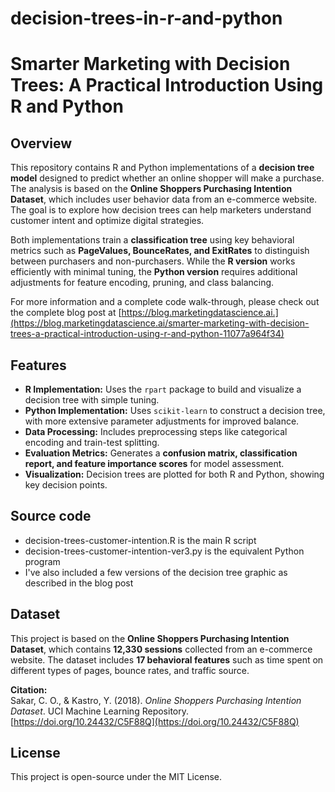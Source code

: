 # decision-trees-in-r-and-python
# Smarter Marketing with Decision Trees: A Practical Introduction Using R and Python

## Overview
This repository contains R and Python implementations of a **decision tree model** designed to predict whether an online shopper will make a purchase. The analysis is based on the **Online Shoppers Purchasing Intention Dataset**, which includes user behavior data from an e-commerce website. The goal is to explore how decision trees can help marketers understand customer intent and optimize digital strategies.

Both implementations train a **classification tree** using key behavioral metrics such as **PageValues, BounceRates, and ExitRates** to distinguish between purchasers and non-purchasers. While the **R version** works efficiently with minimal tuning, the **Python version** requires additional adjustments for feature encoding, pruning, and class balancing.

For more information and a complete code walk-through, please check out the complete blog post at [https://blog.marketingdatascience.ai.](https://blog.marketingdatascience.ai/smarter-marketing-with-decision-trees-a-practical-introduction-using-r-and-python-11077a964f34)

## Features
- **R Implementation:** Uses the `rpart` package to build and visualize a decision tree with simple tuning.
- **Python Implementation:** Uses `scikit-learn` to construct a decision tree, with more extensive parameter adjustments for improved balance.
- **Data Processing:** Includes preprocessing steps like categorical encoding and train-test splitting.
- **Evaluation Metrics:** Generates a **confusion matrix, classification report, and feature importance scores** for model assessment.
- **Visualization:** Decision trees are plotted for both R and Python, showing key decision points.

## Source code

- decision-trees-customer-intention.R is the main R script
- decision-trees-customer-intention-ver3.py is the equivalent Python program
- I've also included a few versions of the decision tree graphic as described in the blog post

## Dataset
This project is based on the **Online Shoppers Purchasing Intention Dataset**, which contains **12,330 sessions** collected from an e-commerce website. The dataset includes **17 behavioral features** such as time spent on different types of pages, bounce rates, and traffic source.

**Citation:**  
Sakar, C. O., & Kastro, Y. (2018). *Online Shoppers Purchasing Intention Dataset*. UCI Machine Learning Repository.  
[https://doi.org/10.24432/C5F88Q](https://doi.org/10.24432/C5F88Q)

## License
This project is open-source under the MIT License.
